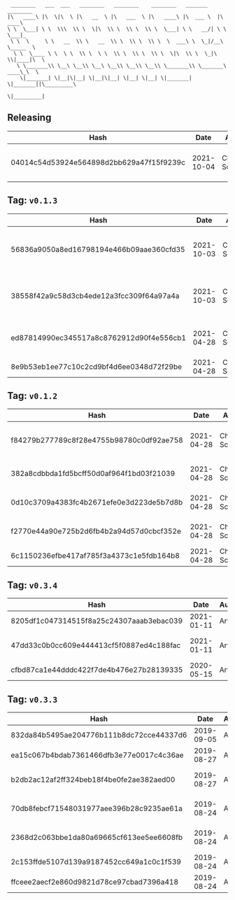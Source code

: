 ```
 ________   ___  ___   ________   ________    ________   _______    ________      
|\   ____\ |\  \|\  \ |\   __  \ |\   ___  \ |\   ____\ |\  ___ \  |\   ____\     
\ \  \___| \ \  \\\  \\ \  \|\  \\ \  \\ \  \\ \  \___| \ \   __/| \ \  \___|_    
 \ \  \     \ \   __  \\ \   __  \\ \  \\ \  \\ \  \  ___\ \  \_|/__\ \_____  \   
  \ \  \____ \ \  \ \  \\ \  \ \  \\ \  \\ \  \\ \  \|\  \\ \  \_|\ \\|____|\  \  
   \ \_______\\ \__\ \__\\ \__\ \__\\ \__\\ \__\\ \_______\\ \_______\ ____\_\  \ 
    \|_______| \|__|\|__| \|__|\|__| \|__| \|__| \|_______| \|_______||\_________\
                                                                      \|_________|
```

## Releasing
| Hash | Date | Author | Changes |
|------|------|--------|---------|
| 04014c54d53924e564898d2bb629a47f15f9239c | 2021-10-04 | Chris Schubert | Code cleanup and refactoring |


 ## Tag: `v0.1.3`
| Hash | Date | Author | Changes |
|------|------|--------|---------|
| 56836a9050a8ed16798194e466b09aae360cfd35 | 2021-10-03 | Chris Schubert | Updating namespaces to match folder structure |
| 38558f42a9c58d3cb4ede12a3fcc309f64a97a4a | 2021-10-03 | Chris Schubert | Organizing Appalachia packages for package management |
| ed87814990ec345517a8c8762912d90f4e556cb1 | 2021-04-28 | Chris Schubert | Reformatting code and adding meta files |
| 8e9b53eb1ee77c10c2cd9bf4d6ee0348d72f29be | 2021-04-28 | Chris Schubert | Updating template |


 ## Tag: `v0.1.2`
| Hash | Date | Author | Changes |
|------|------|--------|---------|
| f84279b277789c8f28e4755b98780c0df92ae758 | 2021-04-28 | Chris Schubert | Updating author names for consistency |
| 382a8cdbbda1fd5bcff50d0af964f1bd03f21039 | 2021-04-28 | Chris Schubert | Updating assembly definitions |
| 0d10c3709a4383fc4b2671efe0e3d223de5b7d8b | 2021-04-28 | Chris Schubert | Updating package author |
| f2770e44a90e725b2d6fb4b2a94d57d0cbcf352e | 2021-04-28 | Chris Schubert | Beginning modification tracking |
| 6c1150236efbe417af785f3a4373c1e5fdb164b8 | 2021-04-28 | Chris Schubert | Restructing project |


 ## Tag: `v0.3.4`
| Hash | Date | Author | Changes |
|------|------|--------|---------|
| 8205df1c047314515f8a25c24307aaab3ebac039 | 2021-01-11 | Artees | Updated dependencies |
| 47dd33c0b0cc609e444413cf5f0887ed4c188fac | 2021-01-11 | Artees | Changed the asmdef name to Artees.UnitySemVer.Tests |
| cfbd87ca1e44dddc422f7de4b476e27b28139335 | 2020-05-15 | Artees | Added the OpenUPM badge and instruction |


 ## Tag: `v0.3.3`
| Hash | Date | Author | Changes |
|------|------|--------|---------|
| 832da84b5495ae204776b111b8dc72cce44337d6 | 2019-09-05 | Artees | Updated README.md |
| ea15c067b4bdab7361466dfb3e77e0017c4c36ae | 2019-08-27 | Artees | README, LICENSE |
| b2db2ac12af2ff324beb18f4be0fe2ae382aed00 | 2019-08-27 | Artees | Fixed the UPM package |
| 70db8febcf71548031977aee396b28c9235ae61a | 2019-08-24 | Artees | Added an image to README.md |
| 2368d2c063bbe1da80a69665cf613ee5ee6608fb | 2019-08-24 | Artees | Added an image to README.md |
| 2c153ffde5107d139a9187452cc649a1c0c1f539 | 2019-08-24 | Artees | Initial commit |
| ffceee2aecf2e860d9821d78ce97cbad7396a418 | 2019-08-24 | Artees | Initial commit |
